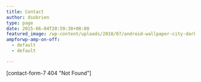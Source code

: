 ```yaml
---
title: Contact
author: dsobrien
type: page
date: 2015-06-04T20:59:38+00:00
featured_image: /wp-content/uploads/2018/07/android-wallpaper-city-dark-248159.jpg
ampforwp-amp-on-off:
  - default
  - default

---
```

[contact-form-7 404 "Not Found"]